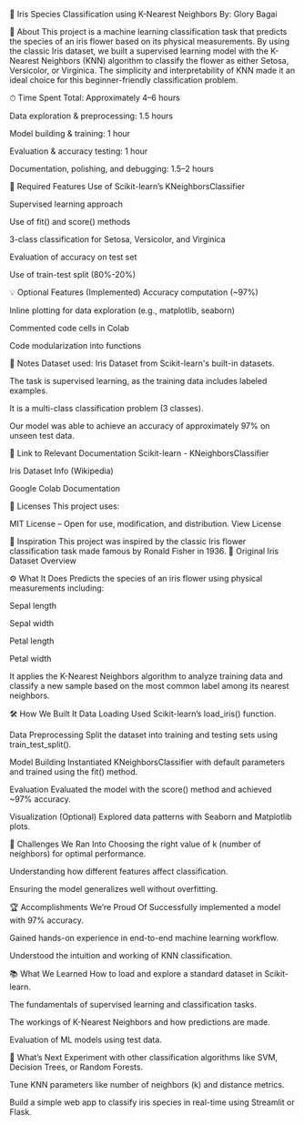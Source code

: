 🌸 Iris Species Classification using K-Nearest Neighbors
By:
Glory Bagai

📘 About
This project is a machine learning classification task that predicts the species of an iris flower based on its physical measurements. By using the classic Iris dataset, we built a supervised learning model with the K-Nearest Neighbors (KNN) algorithm to classify the flower as either Setosa, Versicolor, or Virginica. The simplicity and interpretability of KNN made it an ideal choice for this beginner-friendly classification problem.

⏱ Time Spent
Total: Approximately 4–6 hours

Data exploration & preprocessing: 1.5 hours

Model building & training: 1 hour

Evaluation & accuracy testing: 1 hour

Documentation, polishing, and debugging: 1.5–2 hours

🧰 Required Features
Use of Scikit-learn’s KNeighborsClassifier

Supervised learning approach

Use of fit() and score() methods

3-class classification for Setosa, Versicolor, and Virginica

Evaluation of accuracy on test set

Use of train-test split (80%-20%)

💡 Optional Features (Implemented)
Accuracy computation (~97%)

Inline plotting for data exploration (e.g., matplotlib, seaborn)

Commented code cells in Colab

Code modularization into functions

📝 Notes
Dataset used: Iris Dataset from Scikit-learn's built-in datasets.

The task is supervised learning, as the training data includes labeled examples.

It is a multi-class classification problem (3 classes).

Our model was able to achieve an accuracy of approximately 97% on unseen test data.

🔗 Link to Relevant Documentation
Scikit-learn - KNeighborsClassifier

Iris Dataset Info (Wikipedia)

Google Colab Documentation

🪪 Licenses
This project uses:

MIT License – Open for use, modification, and distribution.
View License

🌟 Inspiration
This project was inspired by the classic Iris flower classification task made famous by Ronald Fisher in 1936.
🔗 Original Iris Dataset Overview

⚙️ What It Does
Predicts the species of an iris flower using physical measurements including:

Sepal length

Sepal width

Petal length

Petal width

It applies the K-Nearest Neighbors algorithm to analyze training data and classify a new sample based on the most common label among its nearest neighbors.

🛠 How We Built It
Data Loading
Used Scikit-learn’s load_iris() function.

Data Preprocessing
Split the dataset into training and testing sets using train_test_split().

Model Building
Instantiated KNeighborsClassifier with default parameters and trained using the fit() method.

Evaluation
Evaluated the model with the score() method and achieved ~97% accuracy.

Visualization (Optional)
Explored data patterns with Seaborn and Matplotlib plots.

🧗 Challenges We Ran Into
Choosing the right value of k (number of neighbors) for optimal performance.

Understanding how different features affect classification.

Ensuring the model generalizes well without overfitting.

🏆 Accomplishments We’re Proud Of
Successfully implemented a model with 97% accuracy.

Gained hands-on experience in end-to-end machine learning workflow.

Understood the intuition and working of KNN classification.

📚 What We Learned
How to load and explore a standard dataset in Scikit-learn.

The fundamentals of supervised learning and classification tasks.

The workings of K-Nearest Neighbors and how predictions are made.

Evaluation of ML models using test data.

🚀 What’s Next
Experiment with other classification algorithms like SVM, Decision Trees, or Random Forests.

Tune KNN parameters like number of neighbors (k) and distance metrics.

Build a simple web app to classify iris species in real-time using Streamlit or Flask.
